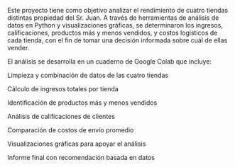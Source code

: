 Este proyecto tiene como objetivo analizar el rendimiento de cuatro tiendas distintas propiedad del Sr. Juan. 
A través de herramientas de análisis de datos en Python y visualizaciones gráficas, se determinaron los ingresos,
calificaciones, productos más y menos vendidos, y costos logísticos de cada tienda, con el fin de tomar una 
decisión informada sobre cuál de ellas vender.

El análisis se desarrolla en un cuaderno de Google Colab que incluye:

Limpieza y combinación de datos de las cuatro tiendas

Cálculo de ingresos totales por tienda

Identificación de productos más y menos vendidos

Análisis de calificaciones de clientes

Comparación de costos de envío promedio

Visualizaciones gráficas para apoyar el análisis

Informe final con recomendación basada en datos
